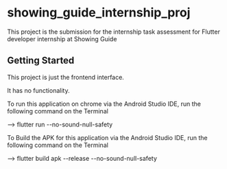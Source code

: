 # showing_guide_internship_proj

This project is the submission for the internship task assessment for Flutter developer internship at Showing Guide

## Getting Started

This project is just the frontend interface.

It has no functionality.

To run this application on chrome via the Android Studio IDE, run the following command on the Terminal

-->  flutter run --no-sound-null-safety

To Build the APK for this application via the Android Studio IDE, run the following command on the Terminal

-->  flutter build apk --release --no-sound-null-safety
